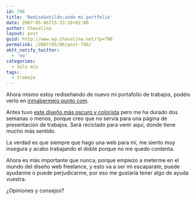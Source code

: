 ```yaml
---
id: 796
title: 'Redise&ntilde;ando mi portfolio'
date: 2007-05-06T15:33:28+02:00
author: Chavalina
layout: post
guid: http://www.wp.chavalina.net/?p=796
permalink: /2007/05/06/post-796/
aktt_notify_twitter:
  - 'no'
categories:
  - Sólo mío
tags:
  - trabajo
---
```

Ahora mismo estoy rediseñando de nuevo mi portafolio de trabajos, podéis verlo en <a href="http://www.inmabermejo.com/" target="_blank">inmabermejo punto com</a>.

Antes tuvo <a href="http://inmabermejo.com/images/94.png" target="_blank">este diseño más oscuro y colorista</a> pero me ha durado dos semanas o menos, porque creo que no servía para una página de presentación de trabajos. Será reciclado para venir aquí, donde tiene mucho más sentido.

La verdad es que siempre que hago una web para mí, me siento muy insegura y acabo trabajando el doble porque no me quedo contenta.

Ahora es más importante que nunca, porque empiezo a meterme en el mundo del diseño web freelance, y esto va a ser mi escaparate, puede ayudarme o puede perjudicarme, por eso me gustaría tener algo de ayuda vuestra.

¿Opiniones y consejos?